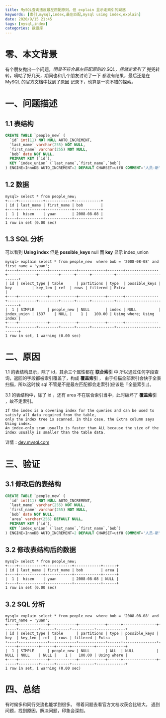```yaml
---
title: MySQL查询违反最左匹配原则，但 explain 显示走索引的疑惑
keywords: [索引,mysql,index,最左匹配,mysql using index,explain]
date: 2020/9/15 21:45
tags: [mysql,index]
categories: 数据库
---
```

# 零、本文背景
有个朋友抛出一个问题，*明显不符合最左匹配原则的 SQL，居然走索引了*
兜兜转转，嘀咕了好几天，期间也和几个朋友讨论了一下
都没有结果，最后还是在 MySQL 的官方文档中找到了原因
记录下，也算是一次不错的探索。

# 一、问题描述
## 1.1 表结构
```sql
CREATE TABLE `people_new` (
  `id` int(11) NOT NULL AUTO_INCREMENT,
  `last_name` varchar(255) NOT NULL,
  `first_name` varchar(255) NOT NULL,
  `bob` date NOT NULL,
  PRIMARY KEY (`id`),
  KEY `index_union` (`last_name`,`first_name`,`bob`)
) ENGINE=InnoDB AUTO_INCREMENT=2 DEFAULT CHARSET=utf8 COMMENT='人员-新'
```
## 1.2 数据
```
mysql> select * from people_new;
+----+-----------+------------+------------+
| id | last_name | first_name | bob        |
+----+-----------+------------+------------+
|  1 |  hisen    | yuan       | 2008-08-08 |
+----+-----------+------------+------------+
1 row in set (0.00 sec)
```
## 1.3 SQL 分析
可以看到 **Using index**
但是 **possible_keys** null 而 **key** 显示 index_union
```
mysql> explain select * from people_new  where bob = '2008-08-08' and first_name = 'yuan';
+----+-------------+------------+------------+-------+---------------+-------------+---------+------+------+----------+--------------------------+
| id | select_type | table      | partitions | type  | possible_keys | key         | key_len | ref  | rows | filtered | Extra                    |
+----+-------------+------------+------------+-------+---------------+-------------+---------+------+------+----------+--------------------------+
|  1 | SIMPLE      | people_new | NULL       | index | NULL          | index_union | 1537    | NULL |    1 |   100.00 | Using where; Using index |
+----+-------------+------------+------------+-------+---------------+-------------+---------+------+------+----------+--------------------------+
1 row in set, 1 warning (0.00 sec)
```

# 二、原因
<!--more-->
1.1 的表结构显示，除了 id，其余三个属性都在 **联合索引** 中
所以通过任何字段查询，返回的字段都被索引覆盖了，构成 **覆盖索引** ，
由于扫描全部索引会快于全表扫描，所以这时候 sql 不管是不是最左匹配都会走索引(应该是『全量索引』)。

3.1 的表结构中，除了 id ，还有 area 不在联合索引当中，此时破坏了 **覆盖索引** ，故不走索引。
```
If the index is a covering index for the queries and can be used to satisfy all data required from the table,
only the index tree is scanned. In this case, the Extra column says Using index.
An index-only scan usually is faster than ALL because the size of the index usually is smaller than the table data.
```
详情：[dev.mysql.com](https://dev.mysql.com/doc/refman/8.0/en/explain-output.html#explain-extra-information)

# 三、验证
## 3.1 修改后的表结构
```sql
CREATE TABLE `people_new` (
  `id` int(11) NOT NULL AUTO_INCREMENT,
  `last_name` varchar(255) NOT NULL,
  `first_name` varchar(255) NOT NULL,
  `bob` date NOT NULL,
  `area` varchar(256) DEFAULT NULL,
  PRIMARY KEY (`id`),
  KEY `index_union` (`last_name`,`first_name`,`bob`)
) ENGINE=InnoDB AUTO_INCREMENT=2 DEFAULT CHARSET=utf8 COMMENT='人员-新'
```
## 3.2 修改表结构后的数据
```
mysql> select * from people_new;
+----+-----------+------------+------------+------+
| id | last_name | first_name | bob        | area |
+----+-----------+------------+------------+------+
|  1 |  hisen    | yuan       | 2008-08-08 | NULL |
+----+-----------+------------+------------+------+
1 row in set (0.00 sec)

```
## 3.2 SQL 分析
```
mysql> explain select * from people_new  where bob = '2008-08-08' and first_name = 'yuan';
+----+-------------+------------+------------+------+---------------+------+---------+------+------+----------+-------------+
| id | select_type | table      | partitions | type | possible_keys | key  | key_len | ref  | rows | filtered | Extra       |
+----+-------------+------------+------------+------+---------------+------+---------+------+------+----------+-------------+
|  1 | SIMPLE      | people_new | NULL       | ALL  | NULL          | NULL | NULL    | NULL |    1 |   100.00 | Using where |
+----+-------------+------------+------------+------+---------------+------+---------+------+------+----------+-------------+
1 row in set, 1 warning (0.00 sec)
```

# 四、总结
有时候多和同行交流也能学到很多。
带着问题去看官方文档收获会比较大。
遇到问题，找到原因，解决问题，印象会深刻。
